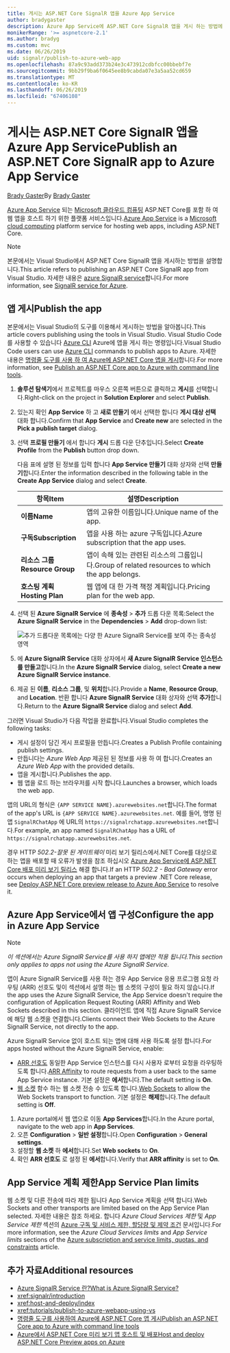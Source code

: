 ```yaml
---
title: 게시는 ASP.NET Core SignalR 앱을 Azure App Service
author: bradygaster
description: Azure App Service에 ASP.NET Core SignalR 앱을 게시 하는 방법에 알아봅니다.
monikerRange: '>= aspnetcore-2.1'
ms.author: bradyg
ms.custom: mvc
ms.date: 06/26/2019
uid: signalr/publish-to-azure-web-app
ms.openlocfilehash: 87a9c93add373b24e3c473912cdbfcc00bbebf7e
ms.sourcegitcommit: 9bb29f9ba6f0645ee8b9cabda07e3a5aa52cd659
ms.translationtype: MT
ms.contentlocale: ko-KR
ms.lasthandoff: 06/26/2019
ms.locfileid: "67406108"
---
```

# <a name="publish-an-aspnet-core-signalr-app-to-azure-app-service"></a><span data-ttu-id="1f20d-103">게시는 ASP.NET Core SignalR 앱을 Azure App Service</span><span class="sxs-lookup"><span data-stu-id="1f20d-103">Publish an ASP.NET Core SignalR app to Azure App Service</span></span>

<span data-ttu-id="1f20d-104">[Brady Gaster](https://twitter.com/bradygaster)</span><span class="sxs-lookup"><span data-stu-id="1f20d-104">By [Brady Gaster](https://twitter.com/bradygaster)</span></span>

<span data-ttu-id="1f20d-105">[Azure App Service](/azure/app-service/app-service-web-overview) 되는 [Microsoft 클라우드 컴퓨팅](https://azure.microsoft.com/) ASP.NET Core를 포함 하 여 웹 앱을 호스트 하기 위한 플랫폼 서비스입니다.</span><span class="sxs-lookup"><span data-stu-id="1f20d-105">[Azure App Service](/azure/app-service/app-service-web-overview) is a [Microsoft cloud computing](https://azure.microsoft.com/) platform service for hosting web apps, including ASP.NET Core.</span></span>

> [!NOTE]
> <span data-ttu-id="1f20d-106">본문에서는 Visual Studio에서 ASP.NET Core SignalR 앱을 게시하는 방법을 설명합니다.</span><span class="sxs-lookup"><span data-stu-id="1f20d-106">This article refers to publishing an ASP.NET Core SignalR app from Visual Studio.</span></span> <span data-ttu-id="1f20d-107">자세한 내용은 [azure SignalR service](https://azure.microsoft.com/services/signalr-service)합니다.</span><span class="sxs-lookup"><span data-stu-id="1f20d-107">For more information, see [SignalR service for Azure](https://azure.microsoft.com/services/signalr-service).</span></span>

## <a name="publish-the-app"></a><span data-ttu-id="1f20d-108">앱 게시</span><span class="sxs-lookup"><span data-stu-id="1f20d-108">Publish the app</span></span>

<span data-ttu-id="1f20d-109">본문에서는 Visual Studio의 도구를 이용해서 게시하는 방법을 알아봅니다.</span><span class="sxs-lookup"><span data-stu-id="1f20d-109">This article covers publishing using the tools in Visual Studio.</span></span> <span data-ttu-id="1f20d-110">Visual Studio Code를 사용할 수 있습니다 [Azure CLI](/cli/azure) Azure에 앱을 게시 하는 명령입니다.</span><span class="sxs-lookup"><span data-stu-id="1f20d-110">Visual Studio Code users can use [Azure CLI](/cli/azure) commands to publish apps to Azure.</span></span> <span data-ttu-id="1f20d-111">자세한 내용은 [명령줄 도구를 사용 하 여 Azure에 ASP.NET Core 앱을 게시](/azure/app-service/app-service-web-get-started-dotnet)합니다.</span><span class="sxs-lookup"><span data-stu-id="1f20d-111">For more information, see [Publish an ASP.NET Core app to Azure with command line tools](/azure/app-service/app-service-web-get-started-dotnet).</span></span>

1. <span data-ttu-id="1f20d-112">**솔루션 탐색기**에서 프로젝트를 마우스 오른쪽 버튼으로 클릭하고 **게시**를 선택합니다.</span><span class="sxs-lookup"><span data-stu-id="1f20d-112">Right-click on the project in **Solution Explorer** and select **Publish**.</span></span>

1. <span data-ttu-id="1f20d-113">있는지 확인 **App Service** 하 고 **새로 만들기** 에서 선택한 합니다 **게시 대상 선택** 대화 합니다.</span><span class="sxs-lookup"><span data-stu-id="1f20d-113">Confirm that **App Service** and **Create new** are selected in the **Pick a publish target** dialog.</span></span>

1. <span data-ttu-id="1f20d-114">선택 **프로필 만들기** 에서 합니다 **게시** 드롭 다운 단추입니다.</span><span class="sxs-lookup"><span data-stu-id="1f20d-114">Select **Create Profile** from the **Publish** button drop down.</span></span>

   <span data-ttu-id="1f20d-115">다음 표에 설명 된 정보를 입력 합니다 **App Service 만들기** 대화 상자와 선택 **만들기**합니다.</span><span class="sxs-lookup"><span data-stu-id="1f20d-115">Enter the information described in the following table in the **Create App Service** dialog and select **Create**.</span></span>

   | <span data-ttu-id="1f20d-116">항목</span><span class="sxs-lookup"><span data-stu-id="1f20d-116">Item</span></span>               | <span data-ttu-id="1f20d-117">설명</span><span class="sxs-lookup"><span data-stu-id="1f20d-117">Description</span></span> |
   | ------------------ | ----------- |
   | <span data-ttu-id="1f20d-118">**이름**</span><span class="sxs-lookup"><span data-stu-id="1f20d-118">**Name**</span></span>           | <span data-ttu-id="1f20d-119">앱의 고유한 이름입니다.</span><span class="sxs-lookup"><span data-stu-id="1f20d-119">Unique name of the app.</span></span> |
   | <span data-ttu-id="1f20d-120">**구독**</span><span class="sxs-lookup"><span data-stu-id="1f20d-120">**Subscription**</span></span>   | <span data-ttu-id="1f20d-121">앱을 사용 하는 azure 구독입니다.</span><span class="sxs-lookup"><span data-stu-id="1f20d-121">Azure subscription that the app uses.</span></span> |
   | <span data-ttu-id="1f20d-122">**리소스 그룹**</span><span class="sxs-lookup"><span data-stu-id="1f20d-122">**Resource Group**</span></span> | <span data-ttu-id="1f20d-123">앱이 속해 있는 관련된 리소스의 그룹입니다.</span><span class="sxs-lookup"><span data-stu-id="1f20d-123">Group of related resources to which the app belongs.</span></span> |
   | <span data-ttu-id="1f20d-124">**호스팅 계획**</span><span class="sxs-lookup"><span data-stu-id="1f20d-124">**Hosting Plan**</span></span>   | <span data-ttu-id="1f20d-125">웹 앱에 대 한 가격 책정 계획입니다.</span><span class="sxs-lookup"><span data-stu-id="1f20d-125">Pricing plan for the web app.</span></span> |

1. <span data-ttu-id="1f20d-126">선택 된 **Azure SignalR Service** 에 **종속성** > **추가** 드롭 다운 목록:</span><span class="sxs-lookup"><span data-stu-id="1f20d-126">Select the **Azure SignalR Service** in the **Dependencies** > **Add** drop-down list:</span></span>

   ![추가 드롭다운 목록에는 다양 한 Azure SignalR Service를 보여 주는 종속성 영역](publish-to-azure-web-app/_static/signalr-service-dependency.png)

1. <span data-ttu-id="1f20d-128">에 **Azure SignalR Service** 대화 상자에서 **새 Azure SignalR Service 인스턴스를 만들고**합니다.</span><span class="sxs-lookup"><span data-stu-id="1f20d-128">In the **Azure SignalR Service** dialog, select **Create a new Azure SignalR Service instance**.</span></span>

1. <span data-ttu-id="1f20d-129">제공 된 **이름**, **리소스 그룹**, 및 **위치**합니다.</span><span class="sxs-lookup"><span data-stu-id="1f20d-129">Provide a **Name**, **Resource Group**, and **Location**.</span></span> <span data-ttu-id="1f20d-130">반환 합니다 **Azure SignalR Service** 대화 상자와 선택 **추가**합니다.</span><span class="sxs-lookup"><span data-stu-id="1f20d-130">Return to the **Azure SignalR Service** dialog and select **Add**.</span></span>

<span data-ttu-id="1f20d-131">그러면 Visual Studio가 다음 작업을 완료합니다.</span><span class="sxs-lookup"><span data-stu-id="1f20d-131">Visual Studio completes the following tasks:</span></span>

* <span data-ttu-id="1f20d-132">게시 설정이 담긴 게시 프로필을 만듭니다.</span><span class="sxs-lookup"><span data-stu-id="1f20d-132">Creates a Publish Profile containing publish settings.</span></span>
* <span data-ttu-id="1f20d-133">만듭니다는 *Azure Web App* 제공된 된 정보를 사용 하 여 합니다.</span><span class="sxs-lookup"><span data-stu-id="1f20d-133">Creates an *Azure Web App* with the provided details.</span></span>
* <span data-ttu-id="1f20d-134">앱을 게시합니다.</span><span class="sxs-lookup"><span data-stu-id="1f20d-134">Publishes the app.</span></span>
* <span data-ttu-id="1f20d-135">웹 앱을 로드 하는 브라우저를 시작 합니다.</span><span class="sxs-lookup"><span data-stu-id="1f20d-135">Launches a browser, which loads the web app.</span></span>

<span data-ttu-id="1f20d-136">앱의 URL의 형식은 `{APP SERVICE NAME}.azurewebsites.net`합니다.</span><span class="sxs-lookup"><span data-stu-id="1f20d-136">The format of the app's URL is `{APP SERVICE NAME}.azurewebsites.net`.</span></span> <span data-ttu-id="1f20d-137">예를 들어, 명명 된 앱 `SignalRChatApp` 에 URL의 `https://signalrchatapp.azurewebsites.net`합니다.</span><span class="sxs-lookup"><span data-stu-id="1f20d-137">For example, an app named `SignalRChatApp` has a URL of `https://signalrchatapp.azurewebsites.net`.</span></span>

<span data-ttu-id="1f20d-138">경우 HTTP *502.2-잘못 된 게이트웨이* 미리 보기 릴리스에서.NET Core를 대상으로 하는 앱을 배포할 때 오류가 발생을 참조 하십시오 [Azure App Service에 ASP.NET Core 배포 미리 보기 릴리스](xref:host-and-deploy/azure-apps/index#deploy-aspnet-core-preview-release-to-azure-app-service) 해결 합니다.</span><span class="sxs-lookup"><span data-stu-id="1f20d-138">If an HTTP *502.2 - Bad Gateway* error occurs when deploying an app that targets a preview .NET Core release, see [Deploy ASP.NET Core preview release to Azure App Service](xref:host-and-deploy/azure-apps/index#deploy-aspnet-core-preview-release-to-azure-app-service) to resolve it.</span></span>

## <a name="configure-the-app-in-azure-app-service"></a><span data-ttu-id="1f20d-139">Azure App Service에서 앱 구성</span><span class="sxs-lookup"><span data-stu-id="1f20d-139">Configure the app in Azure App Service</span></span>

> [!NOTE]
> <span data-ttu-id="1f20d-140">*이 섹션에서는 Azure SignalR Service를 사용 하지 앱에만 적용 됩니다.*</span><span class="sxs-lookup"><span data-stu-id="1f20d-140">*This section only applies to apps not using the Azure SignalR Service.*</span></span>
>
> <span data-ttu-id="1f20d-141">앱이 Azure SignalR Service를 사용 하는 경우 App Service 응용 프로그램 요청 라우팅 (ARR) 선호도 및이 섹션에서 설명 하는 웹 소켓의 구성이 필요 하지 않습니다.</span><span class="sxs-lookup"><span data-stu-id="1f20d-141">If the app uses the Azure SignalR Service, the App Service doesn't require the configuration of Application Request Routing (ARR) Affinity and Web Sockets described in this section.</span></span> <span data-ttu-id="1f20d-142">클라이언트 앱에 직접 Azure SignalR Service에 해당 웹 소켓을 연결합니다.</span><span class="sxs-lookup"><span data-stu-id="1f20d-142">Clients connect their Web Sockets to the Azure SignalR Service, not directly to the app.</span></span>

<span data-ttu-id="1f20d-143">Azure SignalR Service 없이 호스트 되는 앱에 대해 사용 하도록 설정 합니다.</span><span class="sxs-lookup"><span data-stu-id="1f20d-143">For apps hosted without the Azure SignalR Service, enable:</span></span>

* <span data-ttu-id="1f20d-144">[ARR 선호도](https://azure.github.io/AppService/2016/05/16/Disable-Session-affinity-cookie-(ARR-cookie)-for-Azure-web-apps.html) 동일한 App Service 인스턴스를 다시 사용자 로부터 요청을 라우팅하도록 합니다.</span><span class="sxs-lookup"><span data-stu-id="1f20d-144">[ARR Affinity](https://azure.github.io/AppService/2016/05/16/Disable-Session-affinity-cookie-(ARR-cookie)-for-Azure-web-apps.html) to route requests from a user back to the same App Service instance.</span></span> <span data-ttu-id="1f20d-145">기본 설정은 **에서**합니다.</span><span class="sxs-lookup"><span data-stu-id="1f20d-145">The default setting is **On**.</span></span>
* <span data-ttu-id="1f20d-146">[웹 소켓](xref:fundamentals/websockets) 함수 하는 웹 소켓 전송 수 있도록 합니다.</span><span class="sxs-lookup"><span data-stu-id="1f20d-146">[Web Sockets](xref:fundamentals/websockets) to allow the Web Sockets transport to function.</span></span> <span data-ttu-id="1f20d-147">기본 설정은 **해제**합니다.</span><span class="sxs-lookup"><span data-stu-id="1f20d-147">The default setting is **Off**.</span></span>

1. <span data-ttu-id="1f20d-148">Azure portal에서 웹 앱으로 이동 **App Services**합니다.</span><span class="sxs-lookup"><span data-stu-id="1f20d-148">In the Azure portal, navigate to the web app in **App Services**.</span></span>
1. <span data-ttu-id="1f20d-149">오픈 **Configuration** > **일반 설정**합니다.</span><span class="sxs-lookup"><span data-stu-id="1f20d-149">Open **Configuration** > **General settings**.</span></span>
1. <span data-ttu-id="1f20d-150">설정할 **웹 소켓** 하 **에서**합니다.</span><span class="sxs-lookup"><span data-stu-id="1f20d-150">Set **Web sockets** to **On**.</span></span>
1. <span data-ttu-id="1f20d-151">확인 **ARR 선호도** 로 설정 된 **에서**합니다.</span><span class="sxs-lookup"><span data-stu-id="1f20d-151">Verify that **ARR affinity** is set to **On**.</span></span>

## <a name="app-service-plan-limits"></a><span data-ttu-id="1f20d-152">App Service 계획 제한</span><span class="sxs-lookup"><span data-stu-id="1f20d-152">App Service Plan limits</span></span>

<span data-ttu-id="1f20d-153">웹 소켓 및 다른 전송에 따라 제한 됩니다 App Service 계획을 선택 합니다.</span><span class="sxs-lookup"><span data-stu-id="1f20d-153">Web Sockets and other transports are limited based on the App Service Plan selected.</span></span> <span data-ttu-id="1f20d-154">자세한 내용은 참조 하세요. 합니다 *Azure Cloud Services 제한* 및 *App Service 제한* 섹션의 [Azure 구독 및 서비스 제한, 할당량 및 제약 조건](/azure/azure-subscription-service-limits#app-service-limits) 문서입니다.</span><span class="sxs-lookup"><span data-stu-id="1f20d-154">For more information, see the *Azure Cloud Services limits* and *App Service limits* sections of the [Azure subscription and service limits, quotas, and constraints](/azure/azure-subscription-service-limits#app-service-limits) article.</span></span>

## <a name="additional-resources"></a><span data-ttu-id="1f20d-155">추가 자료</span><span class="sxs-lookup"><span data-stu-id="1f20d-155">Additional resources</span></span>

* [<span data-ttu-id="1f20d-156">Azure SignalR Service 란?</span><span class="sxs-lookup"><span data-stu-id="1f20d-156">What is Azure SignalR Service?</span></span>](/azure/azure-signalr/signalr-overview)
* <xref:signalr/introduction>
* <xref:host-and-deploy/index>
* <xref:tutorials/publish-to-azure-webapp-using-vs>
* [<span data-ttu-id="1f20d-157">명령줄 도구를 사용하여 Azure에 ASP.NET Core 앱 게시</span><span class="sxs-lookup"><span data-stu-id="1f20d-157">Publish an ASP.NET Core app to Azure with command line tools</span></span>](/azure/app-service/app-service-web-get-started-dotnet)
* [<span data-ttu-id="1f20d-158">Azure에서 ASP.NET Core 미리 보기 앱 호스트 및 배포</span><span class="sxs-lookup"><span data-stu-id="1f20d-158">Host and deploy ASP.NET Core Preview apps on Azure</span></span>](xref:host-and-deploy/azure-apps/index#deploy-aspnet-core-preview-release-to-azure-app-service)
